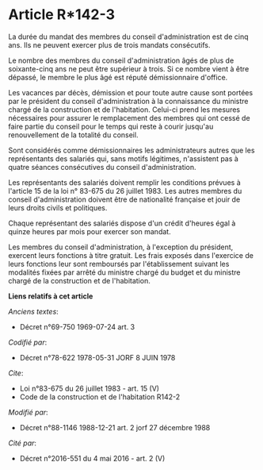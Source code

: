 # Article R*142-3

La durée du mandat des membres du conseil d'administration est de cinq ans. Ils ne peuvent exercer plus de trois mandats
consécutifs.

Le nombre des membres du conseil d'administration âgés de plus de soixante-cinq ans ne peut être supérieur à trois. Si ce
nombre vient à être dépassé, le membre le plus âgé est réputé démissionnaire d'office.

Les vacances par décès, démission et pour toute autre cause sont portées par le président du conseil d'administration à la
connaissance du ministre chargé de la construction et de l'habitation. Celui-ci prend les mesures nécessaires pour assurer le
remplacement des membres qui ont cessé de faire partie du conseil pour le temps qui reste à courir jusqu'au renouvellement de
la totalité du conseil.

Sont considérés comme démissionnaires les administrateurs autres que les représentants des salariés qui, sans motifs
légitimes, n'assistent pas à quatre séances consécutives du conseil d'administration.

Les représentants des salariés doivent remplir les conditions prévues à l'article 15 de la loi n° 83-675 du 26 juillet 1983.
Les autres membres du conseil d'administration doivent être de nationalité française et jouir de leurs droits civils et
politiques.

Chaque représentant des salariés dispose d'un crédit d'heures égal à quinze heures par mois pour exercer son mandat.

Les membres du conseil d'administration, à l'exception du président, exercent leurs fonctions à titre gratuit. Les frais
exposés dans l'exercice de leurs fonctions leur sont remboursés par l'établissement suivant les modalités fixées par arrêté
du ministre chargé du budget et du ministre chargé de la construction et de l'habitation.

**Liens relatifs à cet article**

_Anciens textes_:

  - Décret n°69-750 1969-07-24 art. 3

_Codifié par_:

  - Décret n°78-622 1978-05-31 JORF 8 JUIN 1978

_Cite_:

  - Loi n°83-675 du 26 juillet 1983 - art. 15 (V)
  - Code de la construction et de l'habitation R142-2

_Modifié par_:

  - Décret n°88-1146 1988-12-21 art. 2 jorf 27 décembre 1988

_Cité par_:

  - Décret n°2016-551 du 4 mai 2016 - art. 2 (V)
